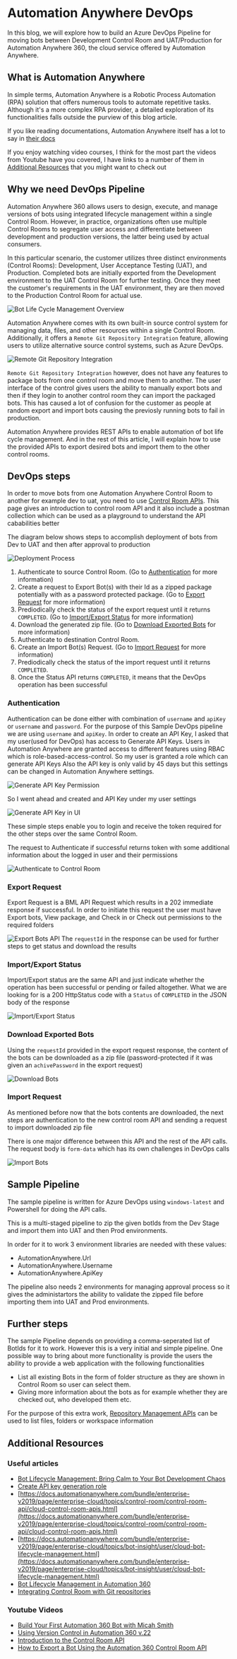# Automation Anywhere DevOps
In this blog, we will explore how to build an Azure DevOps Pipeline for moving bots between Development Control Room and UAT/Production for Automation Anywhere 360, the cloud service offered by Automation Anywhere.

## What is Automation Anywhere
In simple terms, Automation Anywhere is a Robotic Process Automation (RPA) solution that offers numerous tools to automate repetitive tasks. Although it's a more complex RPA provider, a detailed exploration of its functionalities falls outside the purview of this blog article.

If you like reading documentations, Automation Anywhere itself has a lot to say in [their docs](https://docs.automationanywhere.com/bundle/enterprise-v2019/page/enterprise-cloud/topics/product-feature-lifecycle/learn-overview.html)

If you enjoy watching video courses, I think for the most part the videos from Youtube have you covered, I have links to a number of them in [Additional Resources](#additional-resources) that you might want to check out

## Why we need DevOps Pipeline

Automation Anywhere 360 allows users to design, execute, and manage versions of bots using integrated lifecycle management within a single Control Room. However, in practice, organizations often use multiple Control Rooms to segregate user access and differentiate between development and production versions, the latter being used by actual consumers.

In this particular scenario, the customer utilizes three distinct environments (Control Rooms): Development, User Acceptance Testing (UAT), and Production. Completed bots are initially exported from the Development environment to the UAT Control Room for further testing. Once they meet the customer's requirements in the UAT environment, they are then moved to the Production Control Room for actual use.

![Bot Life Cycle Management Overview](BLMoverviewdiagram.png)

Automation Anywhere comes with its own built-in source control system for managing data, files, and other resources within a single Control Room. Additionally, it offers a `Remote Git Repository Integration` feature, allowing users to utilize alternative source control systems, such as Azure DevOps.

![Remote Git Repository Integration](RemoteGitRepoIntegration.png)

`Remote Git Repository Integration` however, does not have any features to package bots from one control room and move them to another.
The user interface of the control gives users the ability to manually export bots and then if they login to another control room they can import the packaged bots. This has caused a lot of confusion for the customer as people at random export and import bots causing the previosly running bots to fail in production.

Automation Anywhere provides REST APIs to enable automation of bot life cycle management. And in the rest of this article, I will explain how to use the provided APIs to export desired bots and import them to the other control rooms.

## DevOps steps
In order to move bots from one Automation Anywhere Control Room to another for example dev to uat, you need to use [Control Room APIs](https://docs.automationanywhere.com/bundle/enterprise-v2019/page/enterprise-cloud/topics/control-room/control-room-api/cloud-control-room-apis.html). This page gives an introduction to control room API and it also include a postman collection which can be used as a playground to understand the API cababilities better

The diagram below shows steps to accomplish deployment of bots from Dev to UAT and then after approval to production

![Deployment Process](DeploymentSteps.png)

1. Authenticate to source Control Room. (Go to [Authentication](#authentication) for more information)
2. Create a request to Export Bot(s) with their Id as a zipped package potentially with as a password protected package. (Go to [Export Request](#export-request) for more information)
3. Prediodically check the status of the export request until it returns `COMPLETED`. (Go to [Import/Export Status](#importexport-status) for more information)
4. Download the generated zip file. (Go to [Download Exported Bots](#download-exported-bots) for more information)
5. Authenticate to destination Control Room.
6. Create an Import Bot(s) Request. (Go to [Import Request](#import-request) for more information)
7. Prediodically check the status of the import request until it returns `COMPLETED`.
8. Once the Status API returns `COMPLETED`, it means that the DevOps operation has been successful

### Authentication
Authentication can be done either with combination of `username` and `apiKey` or `username` and `password`.
For the purpose of this Sample DevOps pipeline we are using `username` and `apiKey`.
In order to create an API Key, I asked that my user(used for DevOps) has access to Generate API Keys.
Users in Automation Anywhere are granted access to different features using RBAC which is role-based-access-control. So my user is granted a role which can generate API Keys
Also the API key is only valid by 45 days but this settings can be changed in Automation Anywhere settings.


![Generate API Key Permission](GenerateApiKeyPermission.png)

So I went ahead and created and API Key under my user settings

![Generate API Key in UI](GenerateApiKeyInUI.png)

These simple steps enable you to login and receive the token required for the other steps over the same Control Room.

The request to Authenticate if successful returns token with some additional information about the logged in user and their permissions

![Authenticate to Control Room](Authentication.png)

### Export Request
Export Request is a BML API Request which results in a 202 immediate response if successful.
In order to initiate this request the user must have Export bots, View package, and Check in or Check out permissions to the required folders

![Export Bots API](ExportBots.png)
The `requestId` in the response can be used for further steps to get status and download the results

### Import/Export Status
Import/Export status are the same API and just indicate whether the operation has been successful or pending or failed altogether. What we are looking for is a 200 HttpStatus code with a `Status` of `COMPLETED` in the JSON body of the response

![Import/Export Status](ImportExportStatus.png)

### Download Exported Bots
Using the `requestId` provided in the export request response, the content of the bots can be downloaded as a zip file (password-protected if it was given an `achivePassword` in the export request)

![Download Bots](DownloadBots.png)

### Import Request
As mentioned before now that the bots contents are downloaded, the next steps are authentication to the new control room API and sending a request to import downloaded zip file

There is one major difference between this API and the rest of the API calls. The request body is `form-data` which has its own challenges in DevOps calls

![Import Bots](ImportBots.png)

## Sample Pipeline
The sample pipeline is written for Azure DevOps using `windows-latest` and Powershell for doing the API calls.

This is a multi-staged pipeline to zip the given botIds from the Dev Stage and import them into UAT and then Prod environments.

In order for it to work 3 environment libraries are needed with these values:
- AutomationAnywhere.Url
- AutomationAnywhere.Username
- AutomationAnywhere.ApiKey

The pipeline also needs 2 environments for managing approval process so it gives the administartors the ability to validate the zipped file before importing them into UAT and Prod environments.

## Further steps
The sample Pipeline depends on providing a comma-seperated list of BotIds for it to work. However this is a very initial and simple pipeline.
One possible way to bring about more functionality is provide the users the ability to provide a web application with the following functionalities
- List all existing Bots in the form of folder structure as they are shown in Control Room so user can select them.
- Giving more information about the bots as for example whether they are checked out, who developed them etc.

For the purpose of this extra work, [Repository Management APIs](https://docs.automationanywhere.com/bundle/enterprise-v2019/page/repository-management-api.html) can be used to list files, folders or workspace information


## Additional Resources

### Useful articles
- [Bot Lifecycle Management: Bring Calm to Your Bot Development Chaos](https://www.automationanywhere.com/company/blog/product-insights/bot-lifecycle-management-bring-calm-to-your-bot-development-chaos)
- [Create API key generation role](https://docs.automationanywhere.com/bundle/enterprise-v2019/page/enterprise-cloud/topics/control-room/administration/roles/cloud-control-room-apikey-role.html)
- [https://docs.automationanywhere.com/bundle/enterprise-v2019/page/enterprise-cloud/topics/control-room/control-room-api/cloud-control-room-apis.html](https://docs.automationanywhere.com/bundle/enterprise-v2019/page/enterprise-cloud/topics/control-room/control-room-api/cloud-control-room-apis.html)
- [https://docs.automationanywhere.com/bundle/enterprise-v2019/page/enterprise-cloud/topics/bot-insight/user/cloud-bot-lifecycle-management.html](https://docs.automationanywhere.com/bundle/enterprise-v2019/page/enterprise-cloud/topics/bot-insight/user/cloud-bot-lifecycle-management.html)
- [Bot Lifecycle Management in Automation 360](https://community.automationanywhere.com/developers-blog-85009/bot-lifecycle-management-in-automation-360-85112)
- [Integrating Control Room with Git repositories](https://docs.automationanywhere.com/bundle/enterprise-v2019/page/enterprise-cloud/topics/control-room/git-integration/cloud-cr-git-integration.html)

### Youtube Videos
- [Build Your First Automation 360 Bot with Micah Smith](https://www.youtube.com/watch?v=nMUIZx6eAJA&t=465s)
- [Using Version Control in Automation 360 v.22](https://www.youtube.com/watch?v=_646qiId3no)
- [Introduction to the Control Room API](https://www.youtube.com/watch?v=zv34BRfW96Y&t=10s)
- [How to Export a Bot Using the Automation 360 Control Room API](https://www.youtube.com/watch?v=xcAHUvGCgE0)